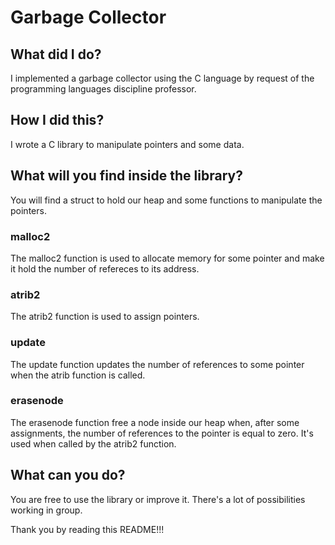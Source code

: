# Garbage Collector

## What did I do?

I implemented a garbage collector using the C language by request of the programming languages discipline professor.

## How I did this?

I wrote a C library to manipulate pointers and some data.

## What will you find inside the library?

You will find a struct to hold our heap and some functions to manipulate the pointers.

### malloc2

The malloc2 function is used to allocate memory for some pointer and make it hold the number of refereces to its address.

### atrib2

The atrib2 function is used to assign pointers.

### update

The update function updates the number of references to some pointer when the atrib function is called.

### erasenode

The erasenode function free a node inside our heap when, after some assignments, the number of references to the pointer is equal to zero. It's used when called by the atrib2 function.

## What can you do?

You are free to use the library or improve it. There's a lot of possibilities working in group.

Thank you by reading this README!!!